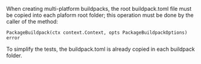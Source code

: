 When creating multi-platform buildpacks, the root buildpack.toml file must be copied into each
plaform root folder; this operation must be done by the caller of the method:

`PackageBuildpack(ctx context.Context, opts PackageBuildpackOptions) error`

To simplify the tests, the buildpack.toml is already copied in each buildpack folder.
